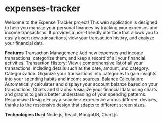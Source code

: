 # expenses-tracker
Welcome to the Expense Tracker project! This web application is designed to help you manage your personal finances by tracking your expenses and income transactions. It provides a user-friendly interface that allows you to easily insert new transactions, view your transaction history, and analyze your financial data.

**Features**
Transaction Management: Add new expenses and income transactions, categorize them, and keep a record of all your financial activities.
Transaction History: View a comprehensive list of all your transactions, including details such as the date, amount, and category.
Categorization: Organize your transactions into categories to gain insights into your spending habits and income sources.
Balance Calculation: Automatically calculates and displays your account balance based on your transactions.
Charts and Graphs: Visualize your financial data using charts and graphs to gain a better understanding of your spending patterns.
Responsive Design: Enjoy a seamless experience across different devices, thanks to the responsive design that adapts to different screen sizes.

**Technologies Used**
Node.js, React, MongoDB, Chart.js
